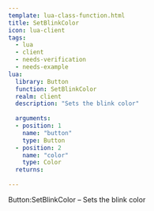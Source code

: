 ```yaml
---
template: lua-class-function.html
title: SetBlinkColor
icon: lua-client
tags:
  - lua
  - client
  - needs-verification
  - needs-example
lua:
  library: Button
  function: SetBlinkColor
  realm: client
  description: "Sets the blink color"
  
  arguments:
  - position: 1
    name: "button"
    type: Button
  - position: 2
    name: "color"
    type: Color
  returns:
    
---
```


<div class="lua__search__keywords">
Button:SetBlinkColor &#x2013; Sets the blink color
</div>
